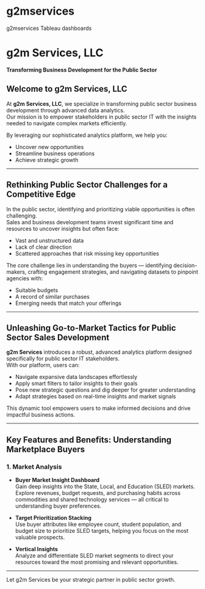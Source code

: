 # g2mservices
g2mservices Tableau dashboards

# g2m Services, LLC  
**Transforming Business Development for the Public Sector**

## Welcome to g2m Services, LLC

At **g2m Services, LLC**, we specialize in transforming public sector business development through advanced data analytics.  
Our mission is to empower stakeholders in public sector IT with the insights needed to navigate complex markets efficiently.  

By leveraging our sophisticated analytics platform, we help you:
- Uncover new opportunities  
- Streamline business operations  
- Achieve strategic growth  

---

## Rethinking Public Sector Challenges for a Competitive Edge

In the public sector, identifying and prioritizing viable opportunities is often challenging.  
Sales and business development teams invest significant time and resources to uncover insights but often face:
- Vast and unstructured data  
- Lack of clear direction  
- Scattered approaches that risk missing key opportunities  

The core challenge lies in understanding the buyers — identifying decision-makers, crafting engagement strategies, and navigating datasets to pinpoint agencies with:
- Suitable budgets  
- A record of similar purchases  
- Emerging needs that match your offerings  

---

## Unleashing Go-to-Market Tactics for Public Sector Sales Development

**g2m Services** introduces a robust, advanced analytics platform designed specifically for public sector IT stakeholders.  
With our platform, users can:
- Navigate expansive data landscapes effortlessly  
- Apply smart filters to tailor insights to their goals  
- Pose new strategic questions and dig deeper for greater understanding  
- Adapt strategies based on real-time insights and market signals  

This dynamic tool empowers users to make informed decisions and drive impactful business actions.

---

## Key Features and Benefits: Understanding Marketplace Buyers

### 1. Market Analysis

- **Buyer Market Insight Dashboard**  
  Gain deep insights into the State, Local, and Education (SLED) markets. Explore revenues, budget requests, and purchasing habits across commodities and shared technology services — all critical to understanding buyer preferences.

- **Target Prioritization Stacking**  
  Use buyer attributes like employee count, student population, and budget size to prioritize SLED targets, helping you focus on the most valuable prospects.

- **Vertical Insights**  
  Analyze and differentiate SLED market segments to direct your resources toward the most promising and relevant opportunities.

---

Let g2m Services be your strategic partner in public sector growth.

